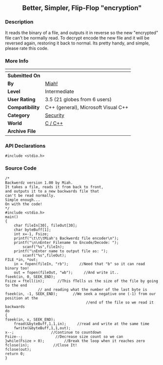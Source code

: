 ﻿<div align="center">

## Better, Simpler,  Flip\-Flop "encryption"


</div>

### Description

It reads the binary of a file, and outputs it in reverse so the new "encrypted" file can't be normally read. To decrypt encode the new file and it will be reversed again, restoring it back to normal. Its pretty handy, and simple, please rate this code.
 
### More Info
 


<span>             |<span>
---                |---
**Submitted On**   |
**By**             |[Miah\!](https://github.com/Planet-Source-Code/PSCIndex/blob/master/ByAuthor/miah.md)
**Level**          |Intermediate
**User Rating**    |3.5 (21 globes from 6 users)
**Compatibility**  |C\+\+ \(general\), Microsoft Visual C\+\+
**Category**       |[Security](https://github.com/Planet-Source-Code/PSCIndex/blob/master/ByCategory/security__3-14.md)
**World**          |[C / C\+\+](https://github.com/Planet-Source-Code/PSCIndex/blob/master/ByWorld/c-c.md)
**Archive File**   |[](https://github.com/Planet-Source-Code/miah-better-simpler-flip-flop-encryption__3-2345/archive/master.zip)

### API Declarations

```
#include <stdio.h>
```


### Source Code

```
/*
Backwerdz version 1.00 by Miah.
It takes a file, reads it from back to front,
and outputs it to a new backwards file that
can't be read normally.
Simple enough...
On with the code!
*/
#include <stdio.h>
main()
{
	char fileIn[30], fileOut[30];
	char byteBuff[1];
	int x=-1, Fsize;
	printf("\t\t\tMiah's Backwerdz file encoder\n");
	printf("\n\nEnter Filename to Encode/Decode: ");
		scanf("%s",fileIn);
	printf("\nEnter name to output file as: ");
		scanf("%s",fileOut);
FILE *in, *out;
	in = fopen(fileIn, "rb");     //Need that "b" so it can read binary too!
	out = fopen(fileOut, "wb");     //And write it..
fseek(in, 0, SEEK_END);
Fsize = ftell(in);      //This fTells us the size of the file by going to the end
               // and reading what the number of the last byte is
fseek(in, -1, SEEK_END);       //We seek a negative one (-1) from our position at the
									 //end of the file so we read it backwards
do
{
fseek(in, x, SEEK_END);
	fread(&byteBuff,1,1,in);     //read and write at the same time
	fwrite(&byteBuff,1,1,out);
x--;                 //Continue to countdown
Fsize--;               //Decrease size count so we can
}while(Fsize > 0);         //Break the loop when it reaches zero
fclose(in);           //Close It!
fclose(out);
return 0;
}
```

